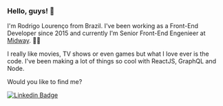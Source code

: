 ### Hello, guys! 👋

I'm Rodrigo Lourenço from Brazil. I've been working as a Front-End Developer since 2015 and currently I'm Senior Front-End Engenieer at [Midway](https://www.midway.com.br/). 💪🏻

I really like movies, TV shows or even games but what I love ever is the code. I've been making a lot of things so cool with ReactJS, GraphQL and Node.

Would you like to find me?

[![Linkedin Badge](https://img.shields.io/badge/-LinkedIn-blue?style=flat-square&logo=Linkedin&logoColor=white&link=https://www.linkedin.com/in/lourenco-rodrigo)](https://www.linkedin.com/in/lourenco-rodrigo)
